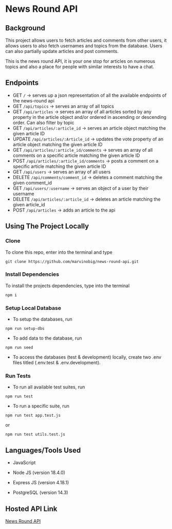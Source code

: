 # News Round API

## Background

This project allows users to fetch articles and comments from other users, it allows users to also fetch usernames and topics from the database. Users can also partially update articles and post comments.

This is the news round API, it is your one stop for articles on numerous topics and also a place for people with similar interests to have a chat.

## Endpoints

- GET `/` -> serves up a json representation of all the available endpoints of the news-round api
- GET `/api/topics` -> serves an array of all topics
- GET `/api/articles` -> serves an array of all articles sorted by any property in the article object and/or ordered in ascending or descending order. Can also filter by topic
- GET `/api/articles/:article_id` -> serves an article object matching the given article ID
- UPDATE `/api/articles/:Article_id` -> updates the vote property of an article object matching the given article ID
- GET `/api/articles/:article_id/comments` -> serves an array of all comments on a specific article matching the given article ID
- POST `/api/articles/:article_id/comments` -> posts a comment on a specific article matching the given article ID
- GET `/api/users` -> serves an array of all users
- DELETE `/api/comments/comment_id` -> deletes a comment matching the given comment_id
- GET `/api/users/:username` -> serves an object of a user by their username
- DELETE `/api/articles/:article_id` -> deletes an article matching the given article_id
- POST `/api/articles` -> adds an article to the api

## Using The Project Locally

### Clone

To clone this repo, enter into the terminal and type

``` text
git clone https://github.com/marvinobig/news-round-api.git
```

### Install Dependencies

To install the projects dependencies, type into the terminal

``` text
npm i
```

### Setup Local Database

- To setup the databases, run
  
``` text
npm run setup-dbs
```

- To add data to the database, run

``` text
npm run seed
```
  
- To access the databases (test & development) locally, create two .env files titled (.env.test & .env.development).

### Run Tests

- To run all available test suites, run

``` text
npm run test
```

- To run a specific suite, run

``` text
npm run test app.test.js
```

or

``` text
npm run test utils.test.js
```

## Languages/Tools Used

- JavaScript
  
- Node JS (version 18.4.0)
  
- Express JS (version 4.18.1)

- PostgreSQL (version 14.3)

## Hosted API Link

[News Round API](https://news-round-api.herokuapp.com)
